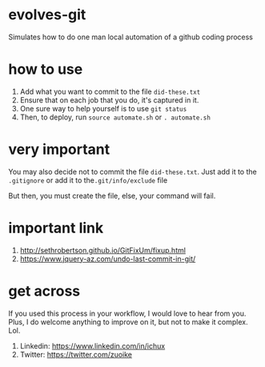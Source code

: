 # evolves-git
Simulates how to do one man local automation of a github coding process

# how to use
1. Add what you want to commit to the file `did-these.txt`
2. Ensure that on each job that you do, it's captured in it.
3. One sure way to help yourself is to use `git status`
4. Then, to deploy, run `source automate.sh` or `. automate.sh`

# very important
You may also decide not to commit the file `did-these.txt`.
Just add it to the `.gitignore` or add it to the`.git/info/exclude` file

But then, you must create the file, else, your command will fail.

# important link
1. http://sethrobertson.github.io/GitFixUm/fixup.html
2. https://www.jquery-az.com/undo-last-commit-in-git/

# get across
If you used this process in your workflow, I would love to hear from you.
Plus, I do welcome anything to improve on it, but not to make it complex. Lol.

1. Linkedin: https://www.linkedin.com/in/ichux
2. Twitter: https://twitter.com/zuoike

